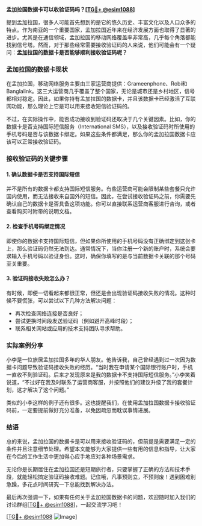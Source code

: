**孟加拉国数据卡可以收验证码吗？[[TG💪+ @esim1088](https://t.me/s/esim1088)]**

提到孟加拉国，很多人可能首先想到的是它的悠久历史、丰富文化以及人口众多的特点。作为南亚的一个重要国家，孟加拉国近年来在经济发展方面也取得了显著的进步。尤其是在通信领域，孟加拉国的移动网络覆盖率非常高，几乎每个角落都能找到信号塔。然而，对于那些经常需要接收验证码的人来说，他们可能会有一个疑问：**孟加拉国的数据卡是否能够顺利接收验证码呢？**

### 孟加拉国的数据卡现状

在孟加拉国，移动网络服务主要由三家运营商提供：Grameenphone、Robi和Banglalink。这三大运营商几乎覆盖了整个国家，无论是城市还是乡村地区，信号都相对稳定。因此，如果你持有孟加拉国的数据卡，并且该数据卡已经激活了互联网功能，那么理论上它是可以用来接收短信验证码的。

不过，在实际操作中，能否成功接收到验证码还取决于几个关键因素。比如，你的数据卡是否支持国际短信服务（International SMS），以及接收验证码时所使用的手机号码是否与该数据卡绑定。如果这些条件都满足，那么你的孟加拉国数据卡应该可以正常接收验证码。

### 接收验证码的关键步骤

#### 1. 确认数据卡是否支持国际短信
并不是所有的数据卡都支持国际短信服务。有些运营商可能会限制某些套餐只允许国内使用，而无法接收来自国外的短信。因此，在尝试接收验证码之前，你需要先确认自己的数据卡是否具备这项功能。你可以直接联系运营商客服进行咨询，或者查看购买时附带的说明文档。

#### 2. 检查手机号码绑定情况
即使你的数据卡支持国际短信，但如果你所使用的手机号码没有正确绑定到这张卡上，那么验证码仍然无法到达。通常情况下，当你注册一个新的账户时，系统会要求输入手机号码以验证身份。这时，确保你填写的是与当前数据卡关联的那个号码至关重要。

#### 3. 验证码接收失败怎么办？
有时候，即便一切看起来都很正常，但还是会出现验证码接收失败的情况。这种时候不要慌张，可以尝试以下几种方法解决问题：
- 再次检查网络连接是否良好；
- 尝试更换时间段发送验证码（例如避开高峰时段）；
- 联系相关网站或应用的技术支持团队寻求帮助。

### 实际案例分享

小李是一位旅居孟加拉国多年的华人朋友。他告诉我，自己曾经遇到过一次因为数据卡问题导致验证码接收失败的经历。“当时我在申请某个国际银行账户时，手机一直收不到验证码。后来才发现原来是我的数据卡不支持国际短信服务。”小李笑着说道，“不过好在我及时联系了运营商客服，并按照他们的建议升级了我的套餐计划，这才解决了这个问题。”

类似的小李这样的例子还有很多。这也提醒我们，在使用孟加拉国数据卡接收验证码前，一定要提前做好充分准备，以免因疏忽而耽误事情进展。

### 结语

总的来说，孟加拉国的数据卡是可以用来接收验证码的，但前提是需要满足一定的条件并且注意细节处理。希望本文能够为大家提供一些有用的信息和指导，让大家在今后的工作生活中更加得心应手地应对各种场景需求。

无论你是长期居住在孟加拉国还是短期旅行者，只要掌握了正确的方法和技术手段，就能轻松搞定验证码接收难题。记住哦，凡事预则立，不预则废！遇到困难别急躁，多花点时间研究一下总能找到解决办法。

最后再次强调一下，如果有任何关于孟加拉国数据卡的问题，欢迎随时加入我们的讨论群组[[TG💪+ @esim1088](https://t.me/s/esim1088)]，一起交流学习吧！

[[TG💪+ @esim1088](https://t.me/s/esim1088) ![Image](https://i.postimg.cc/4NQfJmqS/Snipaste-2025-05-13-00-14-12.png)]